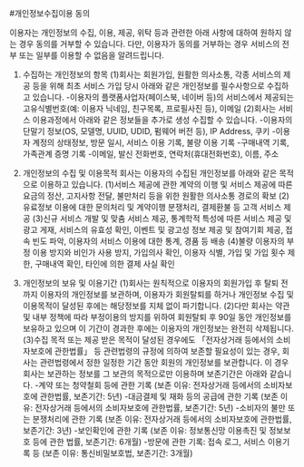 #개인정보수집이용 동의


이용자는 개인정보의 수집, 이용, 제공, 위탁 등과 관련한 아래 사항에 대하여 원하지 않는 경우 동의를 거부할 수 있습니다. 다만, 이용자가 동의를 거부하는 경우 서비스의 전부 또는 일부를 이용할 수 없음을 알려드립니다.


1. 수집하는 개인정보의 항목
	(1)회사는 회원가입, 원활한 의사소통, 각종 서비스의 제공 등을 위해 최초 서비스 가입 당시 아래와 같은 개인정보를 필수사항으로 수집하고 있습니다.
		-이용자의 플랫폼사업자(페이스북, 네이버 등)의 서비스에서 제공되는 고유식별번호(예: 이용자 닉네임, 친구목록, 프로필사진 등), 이메일
	(2)회사는 서비스 이용과정에서 아래와 같은 정보들을 추가로 생성 수집할 수 있습니다.
		-이용자의 단말기 정보(OS, 모델명, UUID, UDID, 펌웨어 버전 등), IP Address, 쿠키
		-이용자 계정의 상태정보, 방문 일시, 서비스 이용 기록, 불량 이용 기록
		-구매내역 기록, 가족관계 증명 기록
		-이메일, 발신 전화번호, 연락처(휴대전화번호), 이름, 주소

2. 개인정보의 수집 및 이용목적
	회사는 이용자의 수집된 개인정보를 아래와 같은 목적으로 이용하고 있습니다.
    (1)서비스 제공에 관한 계약의 이행 및 서비스 제공에 따른 요금의 정산, 고지사항 전달, 불만처리 등을 위한 원활한 의사소통 경로의 확보
	(2)유료정보 이용에 대한 문의처리 및 계약이행 분쟁처리, 결제환불 등 고객 서비스 제공
	(3)신규 서비스 개발 및 맞춤 서비스 제공, 통계학적 특성에 따른 서비스 제공 및 광고 게재, 서비스의 유효성 확인, 이벤트 및 광고성 정보 제공 및 참여기회 제공, 접속 빈도 파악, 이용자의 서비스 이용에 대한 통계, 경품 등 배송
	(4)불량 이용자의 부정 이용 방지와 비인가 사용 방지, 가입의사 확인, 이용자 식별, 가입 및 가입 횟수 제한, 구매내역 확인, 타인에 의한 결제 사실 확인

3. 개인정보의 보유 및 이용기간
	(1)회사는 원칙적으로 이용자의 회원가입 후 탈퇴 전까지 이용자의 개인정보를 보관하며, 이용자가 회원탈퇴를 하거나 개인정보 수집 및 이용목적이 달성된 후에는 해당정보를 지체 없이 파기합니다.
	(2)다만 회사는 약관 및 내부 정책에 따라 부정이용의 방지를 위하여 회원탈퇴 후 90일 동안 개인정보를 보유하고 있으며 이 기간이 경과한 후에는 이용자의 개인정보는 완전히 삭제됩니다.
	(3)수집 목적 또는 제공 받은 목적이 달성된 경우에도 「전자상거래 등에서의 소비자보호에 관한법률」 등 관련법령의 규정에 의하여 보존할 필요성이 있는 경우, 회사는 관련법령에서 정한 일정한 기간 동안 회원의 개인정보를 보관합니다. 이 경우 회사는 보관하는 정보를 그 보관의 목적으로만 이용하며 보존기간은 아래와 같습니다.
		-계약 또는 청약철회 등에 관한 기록
		(보존 이유: 전자상거래 등에서의 소비자보호에 관한법률, 보존기간: 5년)
		-대금결제 및 재화 등의 공급에 관한 기록
		(보존 이유: 전자상거래 등에서의 소비자보호에 관한법률, 보존기간: 5년)
		-소비자의 불만 또는 분쟁처리에 관한 기록
		(보존 이유: 전자상거래 등에서의 소비자보호에 관한법률, 보존기간: 3년)
		-보인확인에 관한 기록
		(보존 이유: 정보통신망 이용촉진 및 정보보호 등에 관한 법률, 보존기간: 6개월)
		-방문에 관한 기록: 접속 로그, 서비스 이용기록 등
		(보존 이유: 통신비밀보호법, 보존기간: 3개월)

